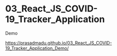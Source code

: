 # 03_React_JS_COVID-19_Tracker_Application

Demo

https://prasadmadu.github.io/03_React_JS_COVID-19_Tracker_Application_Demo/
